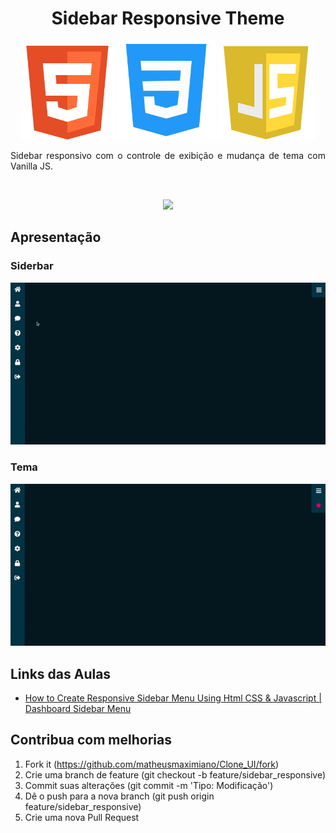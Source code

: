 <h1 align="center">Sidebar Responsive Theme</h1>
<p align="center">
  <img src="../../.github/html-logo.png" height="150" width="150" alt="Icon" />
  <img src="../../.github/css-logo.png" height="158" width="158" alt="Icon" />
  <img src="../../.github/js-logo.png" height="150" width="156" alt="Icon" />
</p>
<p align="justify">
  Sidebar responsivo com o controle de exibição e mudança de tema com Vanilla JS.
</p>
<br />
<div align="center">
  <p align="center">
    <a aria-label="Matheus" href="https://github.com/matheusmaximianomv">
      <img src="https://img.shields.io/badge/matheusmaximianomv-@-informational?logo=github"></img>
    </a>
  </p>
</div>

## Apresentação
### Siderbar
<p align="center">
  <img src="./assets/sidebar_responsive.gif" alt="Apresentação" />
</p>

### Tema 
<p align="center">
  <img src="./assets/sidebar_responsive_theme.gif" alt="Apresentação" />
</p>

## Links das Aulas
* <a aria-label="Matheus" href="https://www.youtube.com/watch?v=DvpSKoCyN5Q&t=40s">How to Create Responsive Sidebar Menu Using Html CSS & Javascript | Dashboard Sidebar Menu</a>

## Contribua com melhorias

1. Fork it (https://github.com/matheusmaximiano/Clone_UI/fork)
2. Crie uma branch de feature (git checkout -b feature/sidebar_responsive)
3. Commit suas alterações (git commit -m 'Tipo: Modificação')
4. Dê o push para a nova branch (git push origin feature/sidebar_responsive)
5. Crie uma nova Pull Request